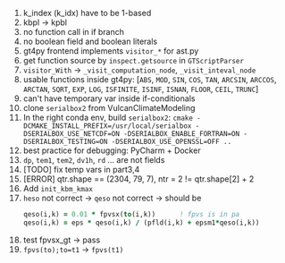 1. k_index (k_idx) have to be 1-based
2. kbpl -> kpbl
3. no function call in if branch
4. no boolean field and boolean literals
5. gt4py frontend implements `visitor_*` for ast.py 
6. get function source by `inspect.getsource` in `GTScriptParser`
7. `visitor_With` -> `_visit_computation_node`, `_visit_inteval_node`
8. usable functions inside gt4py: [`ABS`, `MOD`, `SIN`, `COS`, `TAN`, `ARCSIN`, `ARCCOS`, `ARCTAN`, `SQRT`, `EXP`, `LOG`,
    `ISFINITE`, `ISINF`, `ISNAN`, `FLOOR`, `CEIL`, `TRUNC`]
9. can't have temporary var inside if-conditionals
10. clone `serialbox2` from VulcanClimateModeling
11. In the right conda env, build `serialbox2`: `cmake -DCMAKE_INSTALL_PREFIX=/usr/local/serialbox -DSERIALBOX_USE_NETCDF=ON -DSERIALBOX_ENABLE_FORTRAN=ON -DSERIALBOX_TESTING=ON -DSERIALBOX_USE_OPENSSL=OFF ..`
12. best practice for debugging: PyCharm + Docker
13. `dp`, `tem1`, `tem2`, `dv1h`, `rd` ... are not fields
14. [TODO] fix temp vars in part3,4
15. [ERROR] qtr.shape == (2304, 79, 7), ntr = 2 != qtr.shape[2] + 2
16. Add `init_kbm_kmax`
17. `heso` not correct -> `qeso` not correct -> should be 
    ```fortran
    qeso(i,k) = 0.01 * fpvsx(to(i,k))      ! fpvs is in pa
    qeso(i,k) = eps * qeso(i,k) / (pfld(i,k) + epsm1*qeso(i,k))
    ```
18. test fpvsx_gt -> pass
19. `fpvs(to);to=t1` -> `fpvs(t1)`